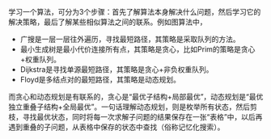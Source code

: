 学习一个算法，可分为3个步骤：首先了解算法本身解决什么问题，然后学习它的解决策略，最后了解某些相似算法之间的联系。例如图算法中，

- 广搜是一层一层往外遍历，寻找最短路径，其策略是采取队列的方法。
- 最小生成树是最小代价连接所有点，其策略是贪心，比如Prim的策略是贪心+权重队列。
- Dijkstra是寻找单源最短路径，其策略是贪心+非负权重队列。
- Floyd是多结点对的最短路径，其策略是动态规划。

而贪心和动态规划是有联系的，贪心是“最优子结构+局部最优”，动态规划是“最优独立重叠子结构+全局最优”。一句话理解动态规划，则是枚举所有状态，然后剪枝，寻找最优状态，同时将每一次求解子问题的结果保存在一张“表格”中，以后再遇到重叠的子问题，从表格中保存的状态中查找（俗称记忆化搜索）。